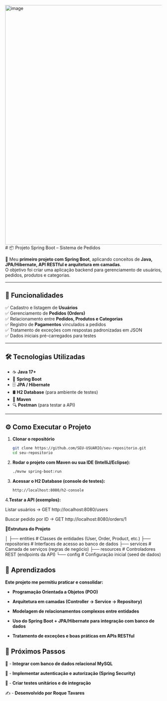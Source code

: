 <img width="1366" height="768" alt="image" src="https://github.com/user-attachments/assets/7f2c72d1-3827-4457-8c69-d8d6e9ad2fee" /># 📦 Projeto Spring Boot – Sistema de Pedidos

🚀 Meu **primeiro projeto com Spring Boot**, aplicando conceitos de **Java, JPA/Hibernate, API RESTful e arquitetura em camadas**.  
O objetivo foi criar uma aplicação backend para gerenciamento de usuários, pedidos, produtos e categorias.  

---

## 📑 Funcionalidades

✅ Cadastro e listagem de **Usuários**  
✅ Gerenciamento de **Pedidos (Orders)**  
✅ Relacionamento entre **Pedidos, Produtos e Categorias**  
✅ Registro de **Pagamentos** vinculados a pedidos  
✅ Tratamento de exceções com respostas padronizadas em JSON  
✅ Dados iniciais pré-carregados para testes  

---

## 🛠️ Tecnologias Utilizadas

- ☕ **Java 17+**  
- 🌱 **Spring Boot**  
- 🗄️ **JPA / Hibernate**  
- 🛢️ **H2 Database** (para ambiente de testes)  
- 🧰 **Maven**  
- 🔍 **Postman** (para testar a API)  

---

## ⚙️ Como Executar o Projeto

1. **Clonar o repositório**
   ```bash
   git clone https://github.com/SEU-USUARIO/seu-repositorio.git
   cd seu-repositorio

   
2. **Rodar o projeto com Maven ou sua IDE (IntelliJ/Eclipse):**
   ```bash
   ./mvnw spring-boot:run

3. **Acessar o H2 Database (console de testes):**
   ```bash
   http://localhost:8080/h2-console

4.**Testar a API (exemplos):**

Listar usuários → GET http://localhost:8080/users

Buscar pedido por ID → GET http://localhost:8080/orders/1

📂**Estrutura do Projeto**

 │
         ├── entities        # Classes de entidades (User, Order, Product, etc.)
         ├── repositories    # Interfaces de acesso ao banco de dados
         ├── services        # Camada de serviços (regras de negócio)
         ├── resources       # Controladores REST (endpoints da API)
         └── config          # Configuração inicial (seed de dados)

## 🚀 **Aprendizados**

**Este projeto me permitiu praticar e consolidar:**

- **Programação Orientada a Objetos (POO)**

- **Arquitetura em camadas (Controller → Service → Repository)**

- **Modelagem de relacionamentos complexos entre entidades**

- **Uso do Spring Boot + JPA/Hibernate para integração com banco de dados**

- **Tratamento de exceções e boas práticas em APIs RESTful**

## 📌 **Próximos Passos**

🔗 - **Integrar com banco de dados relacional MySQL**

🔐 - **Implementar autenticação e autorização (Spring Security)**

🧪 - **Criar testes unitários e de integração**

✍️ - **Desenvolvido por Roque Tavares**      
         

        











